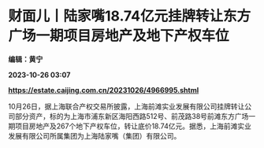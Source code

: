 # 财面儿丨陆家嘴18.74亿元挂牌转让东方广场一期项目房地产及地下产权车位
**编辑：黄宁**

**2023-10-26 03:07**

**https://estate.caijing.com.cn/20231026/4966995.shtml**

10月26日，据上海联合产权交易所披露，上海前滩实业发展有限公司挂牌转让公司部分资产，标的为上海市浦东新区海阳西路512号、前茂路38号前滩东方广场一期项目房地产及267个地下产权车位，转让底价18.74亿元。据悉，上海前滩实业发展有限公司所属集团为上海陆家嘴（集团）有限公司。